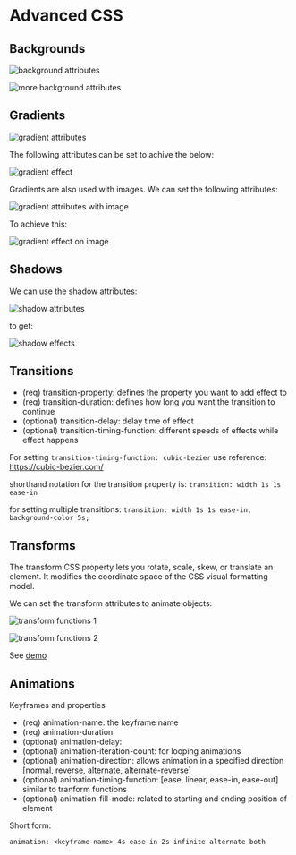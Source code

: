 # Advanced CSS

## Backgrounds

![background attributes](backgrounds_part1.png)

![more background attributes](backgrounds_part2.png)

## Gradients

![gradient attributes](gradientsv1.png)

The following attributes can be set to achive the below:

![gradient effect](gradientsv2.png)

Gradients are also used with images. We can set the following attributes:

![gradient attributes with image](gradientsv3.png)

To achieve this:

![gradient effect on image](gradientsv4.png)

## Shadows

We can use the shadow attributes:

![shadow attributes](shadowsv1.png)

to get:

![shadow effects](shadowsv2.png)

## Transitions

- (req) transition-property: defines the property you want to add effect to
- (req) transition-duration: defines how long you want the transition to continue
- (optional) transition-delay: delay time of effect
- (optional) transition-timing-function: different speeds of effects while effect happens

For setting `transition-timing-function: cubic-bezier` use reference: https://cubic-bezier.com/

shorthand notation for the transition property is: `transition: width 1s 1s ease-in`

for setting multiple transitions: `transition: width 1s 1s ease-in, background-color 5s;`


## Transforms

The transform CSS property lets you rotate, scale, skew, or translate an element. It modifies the coordinate space of the CSS visual formatting model.

We can set the transform attributes to animate objects:

![transform functions 1](transformsv1.png)

![transform functions 2](transformsv2.png)

See [demo](https://developer.mozilla.org/en-US/docs/Web/CSS/transform)

## Animations

Keyframes and properties

- (req) animation-name: the keyframe name
- (req) animation-duration:
- (optional) animation-delay: 
- (optional) animation-iteration-count: for looping animations
- (optional) animation-direction: allows animation in a specified direction [normal, reverse, alternate, alternate-reverse]
- (optional) animation-timing-function: [ease, linear, ease-in, ease-out] similar to tranform functions
- (optional) animation-fill-mode: related to starting and ending position of element

Short form:

`animation: <keyframe-name> 4s ease-in 2s infinite alternate both`

